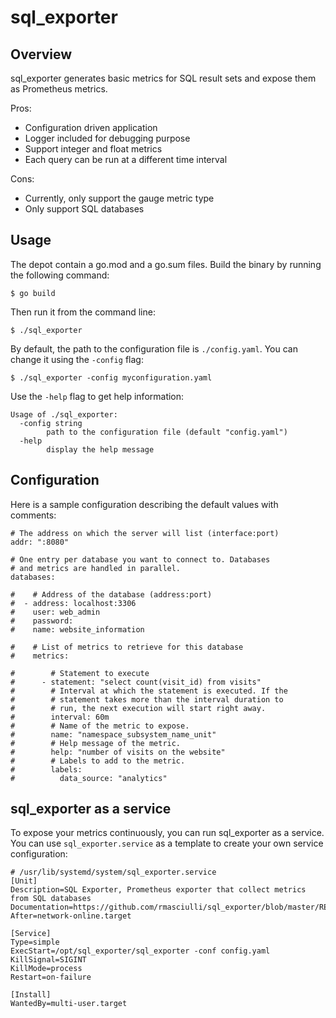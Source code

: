 # sql_exporter

## Overview

sql_exporter generates basic metrics for SQL result sets and expose them as Prometheus metrics.

Pros:
- Configuration driven application
- Logger included for debugging purpose
- Support integer and float metrics
- Each query can be run at a different time interval

Cons:
- Currently, only support the gauge metric type
- Only support SQL databases

## Usage

The depot contain a go.mod and a go.sum files. Build the binary by running the following command:
```
$ go build
```

Then run it from the command line:
```
$ ./sql_exporter
```

By default, the path to the configuration file is `./config.yaml`. You can change it using the `-config` flag:
```
$ ./sql_exporter -config myconfiguration.yaml
```

Use the `-help` flag to get help information:
```
Usage of ./sql_exporter:
  -config string
        path to the configuration file (default "config.yaml")
  -help
        display the help message
```

## Configuration

Here is a sample configuration describing the default values with comments:

```
# The address on which the server will list (interface:port)
addr: ":8080"

# One entry per database you want to connect to. Databases 
# and metrics are handled in parallel.
databases:

#    # Address of the database (address:port)
#  - address: localhost:3306
#    user: web_admin
#    password:
#    name: website_information

#    # List of metrics to retrieve for this database
#    metrics:

#        # Statement to execute
#      - statement: "select count(visit_id) from visits"
#        # Interval at which the statement is executed. If the
#        # statement takes more than the interval duration to
#        # run, the next execution will start right away.
#        interval: 60m
#        # Name of the metric to expose.
#        name: "namespace_subsystem_name_unit"
#        # Help message of the metric.
#        help: "number of visits on the website"
#        # Labels to add to the metric.
#        labels:
#          data_source: "analytics"
```

## sql_exporter as a service

To expose your metrics continuously, you can run sql_exporter as a service.
You can use `sql_exporter.service` as a template to create your own service configuration:

```
# /usr/lib/systemd/system/sql_exporter.service
[Unit]
Description=SQL Exporter, Prometheus exporter that collect metrics from SQL databases
Documentation=https://github.com/rmasciulli/sql_exporter/blob/master/README.md
After=network-online.target

[Service]
Type=simple
ExecStart=/opt/sql_exporter/sql_exporter -conf config.yaml
KillSignal=SIGINT
KillMode=process
Restart=on-failure

[Install]
WantedBy=multi-user.target
```
